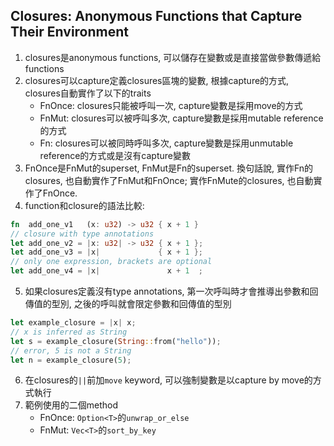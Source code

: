 ## Closures: Anonymous Functions that Capture Their Environment
1. closures是anonymous functions, 可以儲存在變數或是直接當做參數傳遞給functions
2. closures可以capture定義closures區塊的變數, 根據capture的方式, closures自動實作了以下的traits
    - FnOnce: closures只能被呼叫一次, capture變數是採用move的方式
    - FnMut: closures可以被呼叫多次, capture變數是採用mutable reference的方式
    - Fn: closures可以被同時呼叫多次, capture變數是採用unmutable reference的方式或是沒有capture變數
3. FnOnce是FnMut的superset, FnMut是Fn的superset. 換句話說, 實作Fn的closures, 也自動實作了FnMut和FnOnce;
實作FnMute的closures, 也自動實作了FnOnce.
4. function和closure的語法比較:
```rust
fn  add_one_v1   (x: u32) -> u32 { x + 1 }
// closure with type annotations
let add_one_v2 = |x: u32| -> u32 { x + 1 };
let add_one_v3 = |x|             { x + 1 };
// only one expression, brackets are optional
let add_one_v4 = |x|               x + 1  ;
```
5. 如果closures定義沒有type annotations, 第一次呼叫時才會推導出參數和回傳值的型別,
之後的呼叫就會限定參數和回傳值的型別
```rust
let example_closure = |x| x;
// x is inferred as String
let s = example_closure(String::from("hello"));
// error, 5 is not a String
let n = example_closure(5);
```
6. 在closures的`||`前加`move` keyword, 可以強制變數是以capture by move的方式執行
7. 範例使用的二個method
    - FnOnce: `Option<T>`的`unwrap_or_else`
    - FnMut: `Vec<T>`的`sort_by_key`
